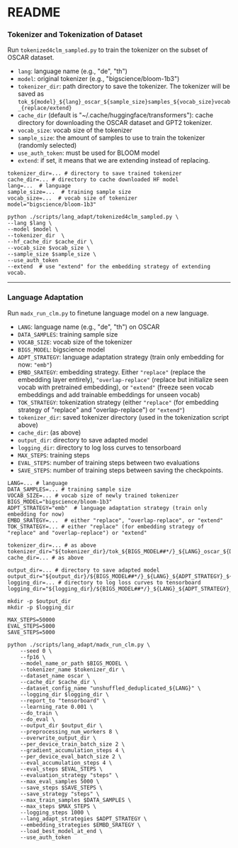 # README

### Tokenizer and Tokenization of Dataset
Run `tokenized4clm_sampled.py` to train the tokenizer on the subset of OSCAR dataset.
- `lang`: language name (e.g., "de", "th")
- `model`: original tokenizer (e.g., "bigscience/bloom-1b3")
- `tokenizer_dir`: path directory to save the tokenizer. The tokenizer will be saved as `tok_${model}_${lang}_oscar_${sample_size}samples_${vocab_size}vocab_{replace/extend}`
- `cache_dir` (default is "~/.cache/huggingface/transformers"): cache directory for downloading the OSCAR dataset and GPT2 tokenizer.
- `vocab_size`: vocab size of the tokenizer
- `sample_size`: the amount of samples to use to train the tokenizer (randomly selected)
- `use_auth_token`: must be used for BLOOM model
- `extend`: if set, it means that we are extending instead of replacing.

```
tokenizer_dir=... # directory to save trained tokenizer
cache_dir=... # directory to cache downloaded HF model
lang=...  # language
sample_size=...  # training sample size
vocab_size=...  # vocab size of tokenizer
model="bigscience/bloom-1b3"

python ./scripts/lang_adapt/tokenized4clm_sampled.py \
--lang $lang \
--model $model \
--tokenizer_dir  \
--hf_cache_dir $cache_dir \
--vocab_size $vocab_size \
--sample_size $sample_size \
--use_auth_token
--extend  # use "extend" for the embedding strategy of extending vocab.
```
---

### Language Adaptation
Run `madx_run_clm.py` to finetune language model on a new language. 
- `LANG`: language name (e.g., "de", "th") on OSCAR
- `DATA_SAMPLES`: training sample size
- `VOCAB_SIZE`: vocab size of the tokenizer
- `BIGS_MODEL`: bigscience model
- `ADPT_STRATEGY`: language adaptation strategy (train only embedding for now: `"emb"`)
- `EMBD_SRATEGY`: embedding strategy. Either `"replace"` (replace the embedding layer entirely), `"overlap-replace"` (replace but initialize seen vocab with pretrained embedding), or `"extend"` (freeze seen vocab embeddings and add trainable embeddings for unseen vocab)
- `TOK_STRATEGY`: tokenization strategy (either `"replace"` (for embedding strategy of "replace" and "overlap-replace") or `"extend"`)
- `tokenizer_dir`: saved tokenizer directory (used in the tokenization script above)
- `cache_dir`: (as above)
- `output_dir`: directory to save adapted model
- `logging_dir`: directory to log loss curves to tensorboard
- `MAX_STEPS`: training steps
- `EVAL_STEPS`: number of training steps between two evaluations
- `SAVE_STEPS`: number of training steps between saving the checkpoints.
```
LANG=... # language
DATA_SAMPLES=... # training sample size
VOCAB_SIZE=... # vocab size of newly trained tokenizer
BIGS_MODEL="bigscience/bloom-1b3"
ADPT_STRATEGY="emb"  # language adaptation strategy (train only embedding for now)
EMBD_SRATEGY=...  # either "replace", "overlap-replace", or "extend"
TOK_STRATEGY=... # either "replace" (for embedding strategy of "replace" and "overlap-replace") or "extend"

tokenizer_dir=... # as above
tokenizer_dir="${tokenizer_dir}/tok_${BIGS_MODEL##*/}_${LANG}_oscar_${DATA_SAMPLES}samples_${VOCAB_SIZE}vocab_${TOK_STRATEGY}"
cache_dir=... # as above

output_dir=... # directory to save adapted model
output_dir="${output_dir}/${BIGS_MODEL##*/}_${LANG}_${ADPT_STRATEGY}_${DATA_SAMPLES}samples_${VOCAB_SIZE}vocab_${EMBD_SRATEGY}"
logging_dir=... # directory to log loss curves to tensorboard
logging_dir="${logging_dir}/${BIGS_MODEL##*/}_${LANG}_${ADPT_STRATEGY}_${DATA_SAMPLES}samples_${VOCAB_SIZE}vocab_${EMBD_SRATEGY}

mkdir -p $output_dir
mkdir -p $logging_dir

MAX_STEPS=50000
EVAL_STEPS=5000
SAVE_STEPS=5000

python ./scripts/lang_adapt/madx_run_clm.py \
    --seed 0 \
    --fp16 \
    --model_name_or_path $BIGS_MODEL \
    --tokenizer_name $tokenizer_dir \
    --dataset_name oscar \
    --cache_dir $cache_dir \
    --dataset_config_name "unshuffled_deduplicated_${LANG}" \
    --logging_dir $logging_dir \
    --report_to "tensorboard" \
    --learning_rate 0.001 \
    --do_train \
    --do_eval \
    --output_dir $output_dir \
    --preprocessing_num_workers 8 \
    --overwrite_output_dir \
    --per_device_train_batch_size 2 \
    --gradient_accumulation_steps 4 \
    --per_device_eval_batch_size 2 \
    --eval_accumulation_steps 4 \
    --eval_steps $EVAL_STEPS \
    --evaluation_strategy "steps" \
    --max_eval_samples 5000 \
    --save_steps $SAVE_STEPS \
    --save_strategy "steps" \
    --max_train_samples $DATA_SAMPLES \
    --max_steps $MAX_STEPS \
    --logging_steps 1000 \
    --lang_adapt_strategies $ADPT_STRATEGY \
    --embedding_strategies $EMBD_SRATEGY \
    --load_best_model_at_end \
    --use_auth_token
```
